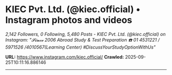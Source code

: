 # KIEC Pvt. Ltd. (@kiec.official) • Instagram photos and videos

*2,142 Followers, 0 Following, 5,480 Posts - KIEC Pvt. Ltd. (@kiec.official) on Instagram: "𝓢𝓲𝓷𝓬𝓮 2006
Abroad Study & Test Preparation
☎️ 01 4531221 / 5971526 /4010567(Learning Center)
#DiscussYourStudyOptionWithUs"*

**URL:** https://www.instagram.com/kiec.official/
**Crawled:** 2025-09-25T10:11:16.886146

---

